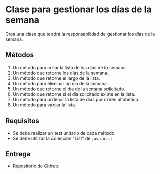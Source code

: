 # Clase para gestionar los días de la semana

Crea una clase que tendrá la responsabilidad de gestionar los días de la semana.

## Métodos

1. Un método para crear la lista de los días de la semana.
2. Un método que retorne los días de la semana.
3. Un método que retorne el largo de la lista.
4. Un método para eliminar un día de la semana.
5. Un método que retorne el día de la semana solicitado.
6. Un método que retorne si el día solicitado existe en la lista.
7. Un método para ordenar la lista de días por orden alfabético.
8. Un método para vaciar la lista.

## Requisitos

- Se debe realizar un test unitario de cada método.
- Se debe utilizar la colección "List" de `java.util`.

## Entrega

- Repositorio de Github.